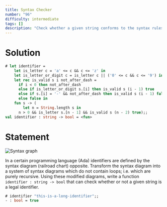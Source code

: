 ```yaml
---
title: Syntax Checker
number: "96"
difficulty: intermediate
tags: []
description: "Check whether a given string conforms to the syntax rules of a legal identifier in a programming language."
---
```


# Solution

```ocaml
# let identifier =
    let is_letter c = 'a' <= c && c <= 'z' in
    let is_letter_or_digit c = is_letter c || ('0' <= c && c <= '9') in
    let rec is_valid s i not_after_dash =
      if i < 0 then not_after_dash
      else if is_letter_or_digit s.[i] then is_valid s (i - 1) true
      else if s.[i] = '-' && not_after_dash then is_valid s (i - 1) false
      else false in
    fun s -> (
        let n = String.length s in
      n > 0 && is_letter s.[n - 1] && is_valid s (n - 2) true);;
val identifier : string -> bool = <fun>
```

# Statement

![Syntax graph](/media/problems/syntax-graph.gif)

In a certain programming language (Ada) identifiers are defined by the
syntax diagram (railroad chart) opposite. Transform the syntax diagram
into a system of syntax diagrams which do not contain loops; i.e. which
are purely recursive. Using these modified diagrams, write a function
`identifier : string -> bool` that can check whether or not a given
string is a legal identifier.

```ocaml
# identifier "this-is-a-long-identifier";;
- : bool = true
```
